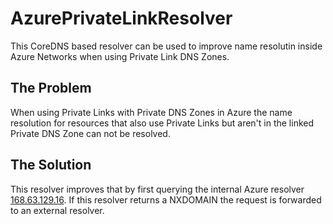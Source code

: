 # AzurePrivateLinkResolver

This CoreDNS based resolver can be used to improve name resolutin inside Azure Networks when using Private Link DNS Zones.

## The Problem

When using Private Links with Private DNS Zones in Azure the name resolution for resources that also use Private Links but aren't in the linked Private DNS Zone can not be resolved.

## The Solution

This resolver improves that by first querying the internal Azure resolver [168.63.129.16](https://docs.microsoft.com/azure/virtual-network/what-is-ip-address-168-63-129-16). If this resolver returns a NXDOMAIN the request is forwarded to an external resolver.
